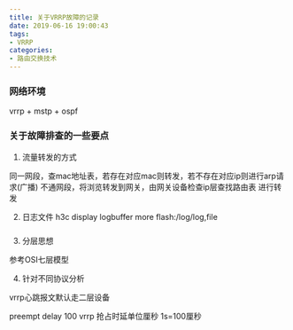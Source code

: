 ```yaml
---
title: 关于VRRP故障的记录
date: 2019-06-16 19:00:43
tags:
- VRRP
categories:
- 路由交换技术
---
```

### 网络环境
 
 vrrp + mstp + ospf

### 关于故障排查的一些要点

1. 流量转发的方式

同一网段，查mac地址表，若存在对应mac则转发，若不存在对应ip则进行arp请求(广播)
不通网段，将浏览转发到网关，由网关设备检查ip层查找路由表 进行转发

2. 日志文件
h3c display logbuffer
    more flash:/log/log,file
### 
3. 分层思想

参考OSI七层模型

4. 针对不同协议分析

vrrp心跳报文默认走二层设备 

preempt delay   100
vrrp 抢占时延单位厘秒 1s=100厘秒

